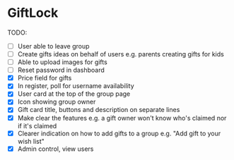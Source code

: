 #  GiftLock


TODO:

- [ ] User able to leave group
- [ ] Create gifts ideas on behalf of users e.g. parents creating gifts for kids
- [ ] Able to upload images for gifts
- [ ] Reset password in dashboard
- [x] Price field for gifts
- [x] In register, poll for username availability
- [x] User card at the top of the group page
- [x] Icon showing group owner
- [x] Gift card title, buttons and description on separate lines
- [x] Make clear the features e.g. a gift owner won't know who's claimed nor if it's claimed
- [x] Clearer indication on how to add gifts to a group e.g. "Add gift to your wish list"
- [x] Admin control, view users